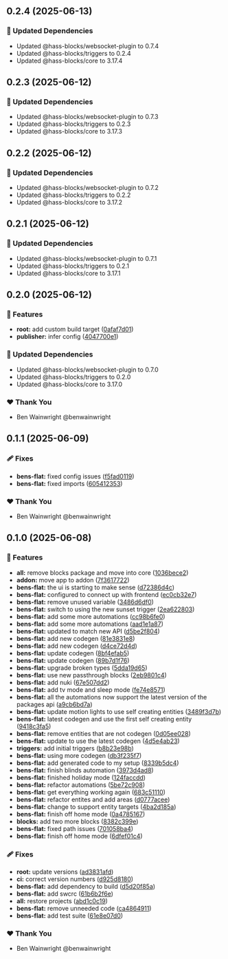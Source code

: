 ## 0.2.4 (2025-06-13)

### 🧱 Updated Dependencies

- Updated @hass-blocks/websocket-plugin to 0.7.4
- Updated @hass-blocks/triggers to 0.2.4
- Updated @hass-blocks/core to 3.17.4

## 0.2.3 (2025-06-12)

### 🧱 Updated Dependencies

- Updated @hass-blocks/websocket-plugin to 0.7.3
- Updated @hass-blocks/triggers to 0.2.3
- Updated @hass-blocks/core to 3.17.3

## 0.2.2 (2025-06-12)

### 🧱 Updated Dependencies

- Updated @hass-blocks/websocket-plugin to 0.7.2
- Updated @hass-blocks/triggers to 0.2.2
- Updated @hass-blocks/core to 3.17.2

## 0.2.1 (2025-06-12)

### 🧱 Updated Dependencies

- Updated @hass-blocks/websocket-plugin to 0.7.1
- Updated @hass-blocks/triggers to 0.2.1
- Updated @hass-blocks/core to 3.17.1

## 0.2.0 (2025-06-12)

### 🚀 Features

- **root:** add custom build target ([0afaf7d01](https://github.com/hass-blocks/hass-blocks/commit/0afaf7d01))
- **publisher:** infer config ([4047700e1](https://github.com/hass-blocks/hass-blocks/commit/4047700e1))

### 🧱 Updated Dependencies

- Updated @hass-blocks/websocket-plugin to 0.7.0
- Updated @hass-blocks/triggers to 0.2.0
- Updated @hass-blocks/core to 3.17.0

### ❤️ Thank You

- Ben Wainwright @benwainwright

## 0.1.1 (2025-06-09)

### 🩹 Fixes

- **bens-flat:** fixed config issues ([f5fad0119](https://github.com/hass-blocks/hass-blocks/commit/f5fad0119))
- **bens-flat:** fixed imports ([605412353](https://github.com/hass-blocks/hass-blocks/commit/605412353))

### ❤️ Thank You

- Ben Wainwright @benwainwright

## 0.1.0 (2025-06-08)

### 🚀 Features

- **all:** remove blocks package and move into core ([1036bece2](https://github.com/hass-blocks/hass-blocks/commit/1036bece2))
- **addon:** move app to addon ([7f3617722](https://github.com/hass-blocks/hass-blocks/commit/7f3617722))
- **bens-flat:** the ui is starting to make sense ([d72386d4c](https://github.com/hass-blocks/hass-blocks/commit/d72386d4c))
- **bens-flat:** configured to connect up with frontend ([ec0cb32e7](https://github.com/hass-blocks/hass-blocks/commit/ec0cb32e7))
- **bens-flat:** remove unused variable ([3486d6df0](https://github.com/hass-blocks/hass-blocks/commit/3486d6df0))
- **bens-flat:** switch to using the new sunset trigger ([2ea622803](https://github.com/hass-blocks/hass-blocks/commit/2ea622803))
- **bens-flat:** add some more automations ([cc98b6fe0](https://github.com/hass-blocks/hass-blocks/commit/cc98b6fe0))
- **bens-flat:** add some more automations ([aad1e1a87](https://github.com/hass-blocks/hass-blocks/commit/aad1e1a87))
- **bens-flat:** updated to match new API ([d5be2f804](https://github.com/hass-blocks/hass-blocks/commit/d5be2f804))
- **bens-flat:** add new codegen ([81e3831e8](https://github.com/hass-blocks/hass-blocks/commit/81e3831e8))
- **bens-flat:** add new codegen ([d4ce72d4d](https://github.com/hass-blocks/hass-blocks/commit/d4ce72d4d))
- **bens-flat:** update codegen ([8bf4efab5](https://github.com/hass-blocks/hass-blocks/commit/8bf4efab5))
- **bens-flat:** update codegen ([89b7d1f76](https://github.com/hass-blocks/hass-blocks/commit/89b7d1f76))
- **bens-flat:** upgrade broken types ([5dda19d65](https://github.com/hass-blocks/hass-blocks/commit/5dda19d65))
- **bens-flat:** use new passthrough blocks ([2eb9801c4](https://github.com/hass-blocks/hass-blocks/commit/2eb9801c4))
- **bens-flat:** add nuki ([67e507dd2](https://github.com/hass-blocks/hass-blocks/commit/67e507dd2))
- **bens-flat:** add tv mode and sleep mode ([fe74e8571](https://github.com/hass-blocks/hass-blocks/commit/fe74e8571))
- **bens-flat:** all the automations now support the latest version of the packages api ([a9cb6bd7a](https://github.com/hass-blocks/hass-blocks/commit/a9cb6bd7a))
- **bens-flat:** update motion lights to use self creating entities ([3489f3d7b](https://github.com/hass-blocks/hass-blocks/commit/3489f3d7b))
- **bens-flat:** latest codegen and use the first self creating entity ([9418c3fa5](https://github.com/hass-blocks/hass-blocks/commit/9418c3fa5))
- **bens-flat:** remove entities that are not codegen ([0d05ee028](https://github.com/hass-blocks/hass-blocks/commit/0d05ee028))
- **bens-flat:** update to use the latest codegen ([4d5e4ab23](https://github.com/hass-blocks/hass-blocks/commit/4d5e4ab23))
- **triggers:** add initial triggers ([b8b23e98b](https://github.com/hass-blocks/hass-blocks/commit/b8b23e98b))
- **bens-flat:** using more codegen ([db3f235f7](https://github.com/hass-blocks/hass-blocks/commit/db3f235f7))
- **bens-flat:** add generated code to my setup ([8339b5dc4](https://github.com/hass-blocks/hass-blocks/commit/8339b5dc4))
- **bens-flat:** finish blinds automation ([3973d4ad8](https://github.com/hass-blocks/hass-blocks/commit/3973d4ad8))
- **bens-flat:** finished holiday mode ([124faccdd](https://github.com/hass-blocks/hass-blocks/commit/124faccdd))
- **bens-flat:** refactor automations ([5be72c908](https://github.com/hass-blocks/hass-blocks/commit/5be72c908))
- **bens-flat:** get everything working again ([683c51110](https://github.com/hass-blocks/hass-blocks/commit/683c51110))
- **bens-flat:** refactor entites and add areas ([d0777acee](https://github.com/hass-blocks/hass-blocks/commit/d0777acee))
- **bens-flat:** change to support entity targets ([4ba2d185a](https://github.com/hass-blocks/hass-blocks/commit/4ba2d185a))
- **bens-flat:** finish off home mode ([0a4785167](https://github.com/hass-blocks/hass-blocks/commit/0a4785167))
- **blocks:** add two more blocks ([8382c399e](https://github.com/hass-blocks/hass-blocks/commit/8382c399e))
- **bens-flat:** fixed path issues ([701058ba4](https://github.com/hass-blocks/hass-blocks/commit/701058ba4))
- **bens-flat:** finish off home mode ([6dfef01c4](https://github.com/hass-blocks/hass-blocks/commit/6dfef01c4))

### 🩹 Fixes

- **root:** update versions ([ad3831afd](https://github.com/hass-blocks/hass-blocks/commit/ad3831afd))
- **ci:** correct version numbers ([d925d8180](https://github.com/hass-blocks/hass-blocks/commit/d925d8180))
- **bens-flat:** add dependency to build ([d5d20f85a](https://github.com/hass-blocks/hass-blocks/commit/d5d20f85a))
- **bens-flat:** add swcrc ([61b6b2f6e](https://github.com/hass-blocks/hass-blocks/commit/61b6b2f6e))
- **all:** restore projects ([abd1c0c19](https://github.com/hass-blocks/hass-blocks/commit/abd1c0c19))
- **bens-flat:** remove unneeded code ([ca4864911](https://github.com/hass-blocks/hass-blocks/commit/ca4864911))
- **bens-flat:** add test suite ([61e8e07d0](https://github.com/hass-blocks/hass-blocks/commit/61e8e07d0))

### ❤️ Thank You

- Ben Wainwright @benwainwright
